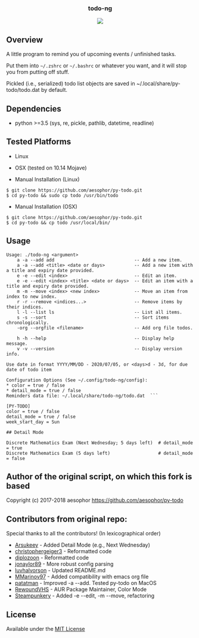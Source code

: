 <div align="center">
<h3>todo-ng</h3>
<img src="https://github.com/georgeabr/py-todo-ng/blob/master/todo-ng.png">

</div>

## Overview
A little program to remind you of upcoming events / unfinished tasks.

Put them into `~/.zshrc` or `~/.bashrc` or whatever you want, and it will stop you from
putting off stuff.

Pickled (i.e., serialized) todo list objects are saved in ~/.local/share/py-todo/todo.dat by default.


## Dependencies
* python >=3.5 (sys, re, pickle, pathlib, datetime, readline)

## Tested Platforms
* Linux
* OSX (tested on 10.14 Mojave)

* Manual Installation (Linux)
```
$ git clone https://github.com/aesophor/py-todo.git
$ cd py-todo && sudo cp todo /usr/bin/todo
```

* Manual Installation (OSX)
```
$ git clone https://github.com/aesophor/py-todo.git
$ cd py-todo && cp todo /usr/local/bin/
```

## Usage
```
Usage: ./todo-ng <argument>
	a -a --add add                              -- Add a new item.
	a -a --add <title> <date or days>           -- Add a new item with a title and expiry date provided.
	e -e --edit <index>                         -- Edit an item.
	e -e --edit <index> <title> <date or days>  -- Edit an item with a title and expiry date provided.
	m -m --move <index> <new index>             -- Move an item from index to new index.
	r -r --remove <indices...>                  -- Remove items by their indices.
	l -l --list ls                              -- List all items.
	s -s --sort                                 -- Sort items chronologically.
	-org --orgfile <filename>                   -- Add org file todos.

	h -h --help                                 -- Display help message.
	v -v --version                              -- Display version info.

Use date in format YYYY/MM/DD - 2020/07/05, or <days>d - 3d, for due date of todo item

Configuration Options (See ~/.config/todo-ng/config):
* color = true / false
* detail_mode = true / false
Reminders data file: ~/.local/share/todo-ng/todo.dat  ```
```

```
[PY-TODO]
color = true / false
detail_mode = true / false
week_start_day = Sun
```

```
## Detail Mode

Discrete Mathematics Exam (Next Wednesday; 5 days left)  # detail_mode = true
Discrete Mathematics Exam (5 days left)                  # detail_mode = false
```
## Author of the original script, on which this fork is based
Copyright (c) 2017-2018 aesophor
https://github.com/aesophor/py-todo

## Contributors from original repo:
Special thanks to all the contributors! (In lexicographical order)
* [Arsukeey](https://github.com/Arsukeey) - Added Detail Mode (e.g., Next Wednesday)
* [christophergeiger3](https://github.com/christophergeiger3) - Reformatted code
* [diplozoon](https://github.com/diplozoon) - Reformatted code
* [jonaylor89](https://github.com/jonaylor89) - More robust config parsing
* [luvhalvorson](https://github.com/luvhalvorson) - Updated README.md
* [MMarinov97](https://github.com/MMarinov97) - Added compatibility with emacs org file
* [patatman](https://github.com/patatman) - Improved -a --add. Tested py-todo on MacOS
* [RewoundVHS](https://github.com/RewoundVHS) - AUR Package Maintainer, Color Mode
* [Steampunkery](https://github.com/Steampunkery) - Added -e --edit, -m --move, refactoring

## License
Available under the [MIT License](https://github.com/aesophor/py-todo/blob/master/LICENSE)
